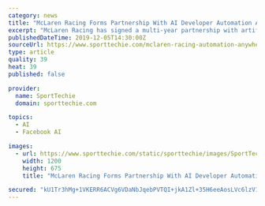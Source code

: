```yaml
---
category: news
title: "McLaren Racing Forms Partnership With AI Developer Automation Anywhere"
excerpt: "McLaren Racing has signed a multi-year partnership with artificial intelligence software developer Automation Anywhere ... In recent years, MLB has signed deals with Facebook and YouTube to stream regular season games exclusively on those digital platforms. Amazon purchased 15 percent of the YES Network this past August in a deal that saw ..."
publishedDateTime: 2019-12-05T14:30:00Z
sourceUrl: https://www.sporttechie.com/mclaren-racing-automation-anywhere-artificial-intelligence
type: article
quality: 39
heat: 39
published: false

provider:
  name: SportTechie
  domain: sporttechie.com

topics:
  - AI
  - Facebook AI

images:
  - url: https://www.sporttechie.com/static/sporttechie/images/SportTechie-image.png
    width: 1200
    height: 675
    title: "McLaren Racing Forms Partnership With AI Developer Automation Anywhere"

secured: "kU1Tr3hMg+1VKERR6ACVg6VDaNbJqebPVTQI+jkA1Zl+35H6eeAosLVc6lzV1iIIxvB0TIRV1xeHuL/+1J/v8zjLvkLAhsNl5XkG76wV07OAbtErxoTkC8psolg8oXfvRDn/w7YnVYHvQaAX99jJEp8LzkAAAO4AMMY06o9T3G/L4j7ipgTlOce8h7MkPdmZZHRkDkh+QZuKYFy0V1YPrhv3jm2egm9xR4UmvKJxbI/akJVc4uTaw4tvGjbWa75BOFbptegJZ4Tm0jpfLybzig==;JTfb2QBiAk4aqma9zjNmww=="
---
```


